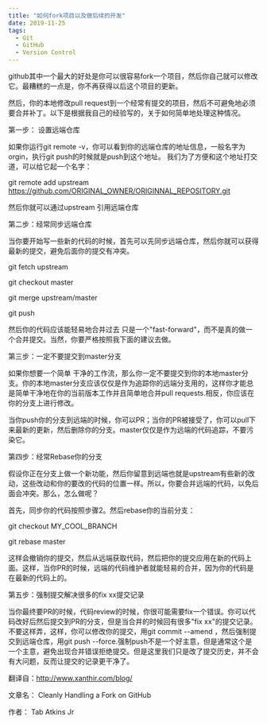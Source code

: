 ```yaml
---
title: "如何fork项目以及做后续的开发"
date: 2019-11-25
tags:
  - Git
  - GitHub
  - Version Control
---
```

github其中一个最大的好处是你可以很容易fork一个项目，然后你自己就可以修改它。最糟糕的一点是，你不再获得以后这个项目的更新。

然后，你的本地修改pull request到一个经常有提交的项目，然后不可避免地必须要合并补丁。以下是根据我自己的经验写的，关于如何简单地处理这种情况。

第一步： 设置远端仓库

如果你运行git remote -v，你可以看到你的远端仓库的地址信息，一般名字为orgin，执行git push的时候就是push到这个地址。 我们为了方便和这个地址打交道，可以给它起一个名字：

git remote add upstream <https://github.com/ORIGINAL_OWNER/ORIGINNAL_REPOSITORY.git>

然后你就可以通过upstream 引用远端仓库

第二步：经常同步远端仓库

当你要开始写一些新的代码的时候，首先可以先同步远端仓库，然后你就可以获得最新的提交，避免后面你的提交有冲突。

git fetch upstream

git checkout master

git merge upstream/master

git push

然后你的代码应该能轻易地合并过去 只是一个"fast-forward"，而不是真的做一个合并提交。当然，你要严格按照我下面的建议去做。

第三步：一定不要提交到master分支

如果你想要一个简单 干净的工作流，那么你一定不要提交到你的本地master分支。你的本地master分支应该仅仅是作为追踪你的远端分支用的，这样你才能总是简单干净地在你的当前版本工作并且简单地合并pull requests.相反，你应该在你的分支上进行修改。

当你push你的分支到远端的时候，你可以PR；当你的PR被接受了，你可以pull下来最新的更新，然后删除你的分支。master仅仅是作为远端的代码追踪，不要污染它。

第四步：经常Rebase你的分支

假设你正在分支上做一个新功能，然后你留意到远端也就是upstream有些新的改动，这些改动和你的要改的代码的位置一样。所以，你要合并远端的代码，以免后面会冲突。那么，怎么做呢？

首先，同步你的代码按照步骤2。然后rebase你的当前分支：

git checkout MY_COOL_BRANCH

git rebase master

这样会撤销你的提交，然后从远端获取代码，然后把你的提交应用在新的代码上面。这样，当你PR的时候，远端的代码维护者就能轻易的合并，因为你的代码是在最新的代码上的。

第五步：强制提交解决很多的fix xx提交记录

当你最终要PR的时候，代码review的时候，你很可能需要fix一个错误。你可以代码改好后然后提交到PR的分支，但是当合并的时候回有很多"fix xx"的提交记录。不要这样弄，这样，你可以修改你的提交，用git  commit --amend ，然后强制提交到远端仓库，用git push --force.强制push不是一个好主意，但是通常这个是一个主意，避免出现合并错误拒绝提交。但是这里我们只是改了提交历史，并不会有大问题，反而让提交的记录更干净了。

翻译自：<http://www.xanthir.com/blog/>  

文章名：    Cleanly Handling a Fork on GitHub

作者： Tab Atkins Jr

